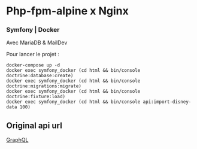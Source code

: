 # Php-fpm-alpine x Nginx
### Symfony | Docker

Avec MariaDB & MailDev

Pour lancer le projet :
````shell
docker-compose up -d
docker exec symfony_docker (cd html && bin/console doctrine:database:create)
docker exec symfony_docker (cd html && bin/console doctrine:migrations:migrate)
docker exec symfony_docker (cd html && bin/console doctrine:fixture:load)
docker exec symfony_docker (cd html && bin/console api:import-disney-data 100)
````


## Original api url
[GraphQL](https://api.disneyapi.dev/graphql)
